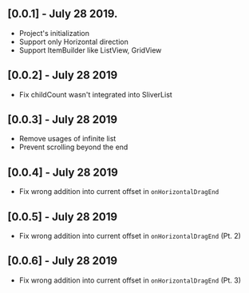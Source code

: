 ## [0.0.1] - July 28 2019.
- Project's initialization
- Support only Horizontal direction
- Support ItemBuilder like ListView, GridView

## [0.0.2] - July 28 2019
- Fix childCount wasn't integrated into SliverList

## [0.0.3] - July 28 2019
- Remove usages of infinite list
- Prevent scrolling beyond the end

## [0.0.4] - July 28 2019
- Fix wrong addition into current offset in `onHorizontalDragEnd`

## [0.0.5] - July 28 2019
- Fix wrong addition into current offset in `onHorizontalDragEnd` (Pt. 2)

## [0.0.6] - July 28 2019
- Fix wrong addition into current offset in `onHorizontalDragEnd` (Pt. 3)
